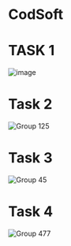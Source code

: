 # CodSoft
# TASK 1
![image](https://github.com/siddhesh0309/CodSoft/assets/66249282/1c5f2d9e-734b-4afb-956f-db8634b12e07)

# Task 2 
![Group 125](https://github.com/siddhesh0309/CodSoft/assets/66249282/1c407f33-254b-4006-9f4e-9870e33912d9)

# Task 3
![Group 45](https://github.com/siddhesh0309/CodSoft/assets/66249282/09053522-ac53-486f-af80-ef6433a98c2b)

# Task 4
![Group 477](https://github.com/siddhesh0309/CodSoft/assets/66249282/6059867c-52cc-43c5-9ca3-9e654edf7d08)
